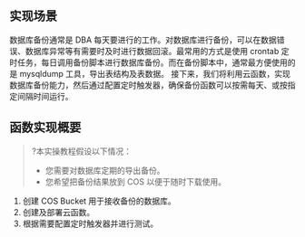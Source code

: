 ## 实现场景

数据库备份通常是 DBA 每天要进行的工作。对数据库进行备份，可以在数据错误、数据库异常等有需要时及时进行数据回滚。最常用的方式是使用 crontab 定时任务，每日调用备份脚本进行数据库备份。而在备份脚本中，通常最方便使用的是 mysqldump 工具，导出表结构及表数据。
接下来，我们将利用云函数，实现数据库备份能力，然后通过配置定时触发器，确保备份函数可以按需每天、或按指定间隔时间运行。

## 函数实现概要
>?本实操教程假设以下情况：
>- 您需要对数据库定期的导出备份。
>- 您希望把备份结果放到 COS 以便于随时下载使用。
>
1. 创建 COS Bucket 用于接收备份的数据库。
2. 创建及部署云函数。
3. 根据需要配置定时触发器并进行测试。

